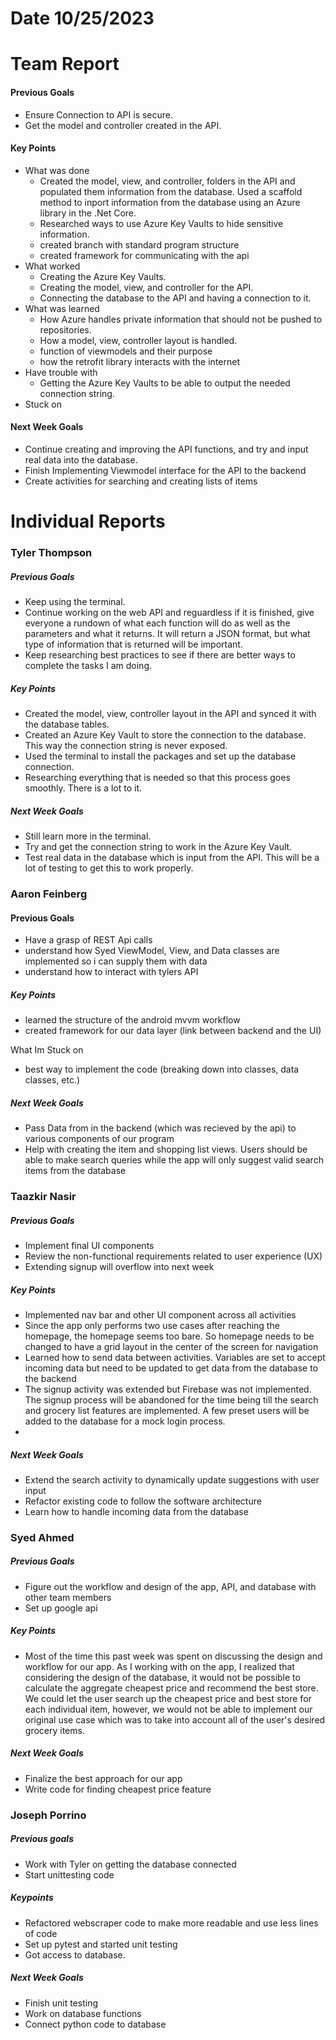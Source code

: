 # Date 10/25/2023
# Team Report

#### Previous Goals
- Ensure Connection to API is secure.
- Get the model and controller created in the API.
#### Key Points
- What was done
  - Created the model, view, and controller, folders in the API and populated them information from the database. Used a scaffold method to inport information from the database using an Azure library in the .Net
  Core.
  - Researched ways to use Azure Key Vaults to hide sensitive information.
  - created branch with standard program structure
  - created framework for communicating with the api 
- What worked
  - Creating the Azure Key Vaults.
  - Creating the model, view, and controller for the API.
  - Connecting the database to the API and having a connection to it.
- What was learned
  - How Azure handles private information that should not be pushed to repositories.
  - How a model, view, controller layout is handled.
  - function of viewmodels and their purpose
  - how the retrofit library interacts with the internet
- Have trouble with
  - Getting the Azure Key Vaults to be able to output the needed connection string.
- Stuck on
#### Next Week Goals
- Continue creating and improving the API functions, and try and input real data into the database.
- Finish Implementing Viewmodel interface for the API to the backend 
- Create activities for searching and creating lists of items
# Individual Reports

### Tyler Thompson
##### Previous Goals
- Keep using the terminal.
- Continue working on the web API and reguardless if it is finished, give everyone a rundown of what each function will do as well as the parameters and what it returns. It will return a JSON format, but what type of information that is returned will be important.
- Keep researching best practices to see if there are better ways to complete the tasks I am doing.
##### Key Points
- Created the model, view, controller layout in the API and synced it with the database tables.
- Created an Azure Key Vault to store the connection to the database. This way the connection string is never exposed.
- Used the terminal to install the packages and set up the database connection.
- Researching everything that is needed so that this process goes smoothly. There is a lot to it.
##### Next Week Goals
- Still learn more in the terminal.
- Try and get the connection string to work in the Azure Key Vault.
- Test real data in the database which is input from the API. This will be a lot of testing to get this to work properly.
  
### Aaron Feinberg
#### Previous Goals
- Have a grasp of REST Api calls
- understand how Syed ViewModel, View, and Data classes are implemented so i can supply them with data
- understand how to interact with tylers API 

##### Key Points
- learned the structure of the android mvvm workflow
- created framework for our data layer (link between backend and the UI) 

What Im Stuck on
- best way to implement the code (breaking down into classes, data classes, etc.)

##### Next Week Goals
- Pass Data from in the backend (which was recieved by the api) to various components of our program 
- Help with creating the item and shopping list views. Users should be able to make search queries while the app will only suggest valid search items from the database 

### Taazkir Nasir
##### Previous Goals
- Implement final UI components 
- Review the non-functional requirements related to user experience (UX)
- Extending signup will overflow into next week  

##### Key Points
- Implemented nav bar and other UI component across all activities
- Since the app only performs two use cases after reaching the homepage, the homepage seems too bare. So homepage needs to be changed to have a grid layout in the center of the screen for navigation 
- Learned how to send data between activities. Variables are set to accept incoming data but need to be updated to get data from the database to the backend 
- The signup activity was extended but Firebase was not implemented. The signup process will be abandoned for the time being till the search and grocery list features are implemented. A few preset users will be added to the database for a mock login process.
- 
##### Next Week Goals
- Extend the search activity to dynamically update suggestions with user input
- Refactor existing code to follow the software architecture 
- Learn how to handle incoming data from the database  

### Syed Ahmed
##### Previous Goals
- Figure out the workflow and design of the app, API, and database with other team members
- Set up google api

##### Key Points
- Most of the time this past week was spent on discussing the design and workflow for our app. As I working with on the app, I realized that considering the design of the database, it would not be possible to calculate the aggregate cheapest price and recommend the best store. We could let the user search up the cheapest price and best store for each individual item, however, we would not be able to implement our original use case which was to take into account all of the user's desired grocery items. 

##### Next Week Goals
- Finalize the best approach for our app
- Write code for finding cheapest price feature

### Joseph Porrino
##### Previous goals
- Work with Tyler on getting the database connected
- Start unittesting code

##### Keypoints
- Refactored webscraper code to make more readable and use less lines of code
- Set up pytest and started unit testing
- Got access to database.

##### Next Week Goals
- Finish unit testing
- Work on database functions
- Connect python code to database
